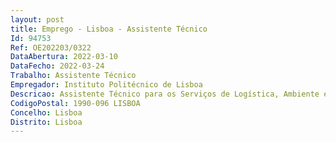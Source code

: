 ```yaml
--- 
layout: post
title: Emprego - Lisboa - Assistente Técnico
Id: 94753
Ref: OE202203/0322
DataAbertura: 2022-03-10
DataFecho: 2022-03-24
Trabalho: Assistente Técnico
Empregador: Instituto Politécnico de Lisboa
Descricao: Assistente Técnico para os Serviços de Logística, Ambiente e Segurança Apoio à manutenção e conservação do edifício e dos seus equipamentos Apoio logístico às atividades da Escola (aulas e eventos) Apoio à manutenção das condições ambientais e de higiene da Escola Apoio à manutenção das condições de segurança de pessoas, instalações e bens
CodigoPostal: 1990-096 LISBOA
Concelho: Lisboa
Distrito: Lisboa
--- 
```


